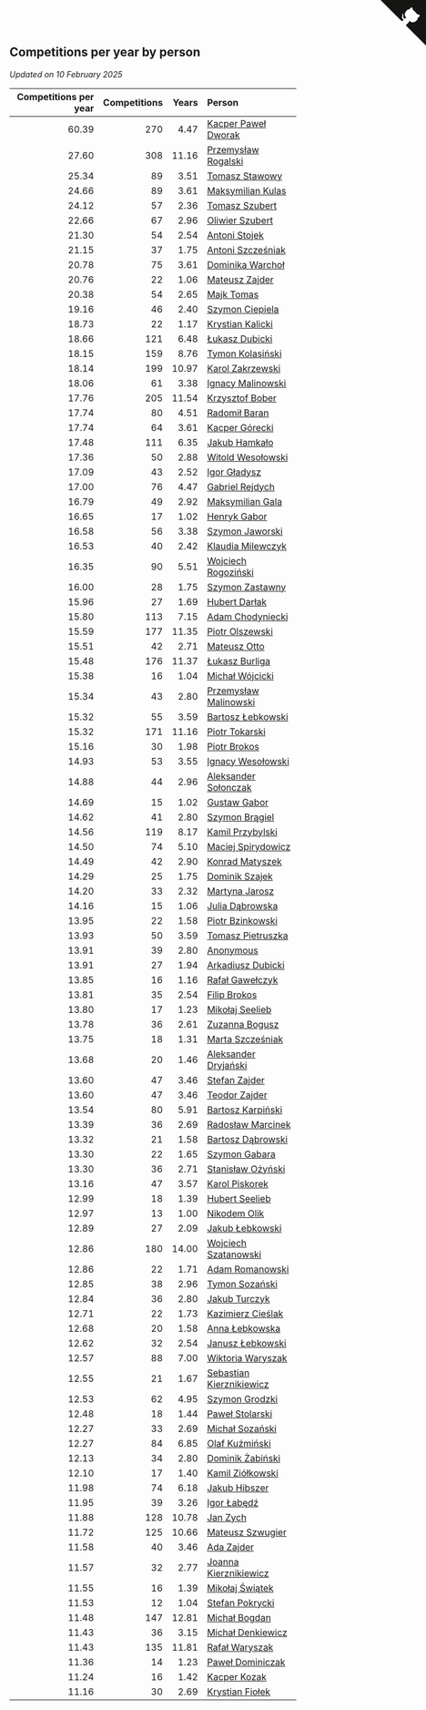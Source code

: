 ## Competitions per year by person

*Updated on 10 February 2025*

| Competitions per year | Competitions | Years | Person |
| ---: | ---: | ---: | :--- |
| 60.39 | 270 | 4.47 | [Kacper Paweł Dworak](https://www.worldcubeassociation.org/persons/2020DWOR01) |
| 27.60 | 308 | 11.16 | [Przemysław Rogalski](https://www.worldcubeassociation.org/persons/2013ROGA02) |
| 25.34 | 89 | 3.51 | [Tomasz Stawowy](https://www.worldcubeassociation.org/persons/2021STAW01) |
| 24.66 | 89 | 3.61 | [Maksymilian Kulas](https://www.worldcubeassociation.org/persons/2021KULA02) |
| 24.12 | 57 | 2.36 | [Tomasz Szubert](https://www.worldcubeassociation.org/persons/2022SZUB02) |
| 22.66 | 67 | 2.96 | [Oliwier Szubert](https://www.worldcubeassociation.org/persons/2022SZUB01) |
| 21.30 | 54 | 2.54 | [Antoni Stojek](https://www.worldcubeassociation.org/persons/2022STOJ03) |
| 21.15 | 37 | 1.75 | [Antoni Szcześniak](https://www.worldcubeassociation.org/persons/2023SZCZ04) |
| 20.78 | 75 | 3.61 | [Dominika Warchoł](https://www.worldcubeassociation.org/persons/2021WARC01) |
| 20.76 | 22 | 1.06 | [Mateusz Zajder](https://www.worldcubeassociation.org/persons/2024ZAJD01) |
| 20.38 | 54 | 2.65 | [Majk Tomas](https://www.worldcubeassociation.org/persons/2022TOMA05) |
| 19.16 | 46 | 2.40 | [Szymon Ciepiela](https://www.worldcubeassociation.org/persons/2022CIEP01) |
| 18.73 | 22 | 1.17 | [Krystian Kalicki](https://www.worldcubeassociation.org/persons/2023KALI10) |
| 18.66 | 121 | 6.48 | [Łukasz Dubicki](https://www.worldcubeassociation.org/persons/2018DUBI01) |
| 18.15 | 159 | 8.76 | [Tymon Kolasiński](https://www.worldcubeassociation.org/persons/2016KOLA02) |
| 18.14 | 199 | 10.97 | [Karol Zakrzewski](https://www.worldcubeassociation.org/persons/2014ZAKR01) |
| 18.06 | 61 | 3.38 | [Ignacy Malinowski](https://www.worldcubeassociation.org/persons/2021MALI02) |
| 17.76 | 205 | 11.54 | [Krzysztof Bober](https://www.worldcubeassociation.org/persons/2013BOBE01) |
| 17.74 | 80 | 4.51 | [Radomił Baran](https://www.worldcubeassociation.org/persons/2020BARA02) |
| 17.74 | 64 | 3.61 | [Kacper Górecki](https://www.worldcubeassociation.org/persons/2021GORE01) |
| 17.48 | 111 | 6.35 | [Jakub Hamkało](https://www.worldcubeassociation.org/persons/2018HAMK01) |
| 17.36 | 50 | 2.88 | [Witold Wesołowski](https://www.worldcubeassociation.org/persons/2022WESO01) |
| 17.09 | 43 | 2.52 | [Igor Gładysz](https://www.worldcubeassociation.org/persons/2022GLAD01) |
| 17.00 | 76 | 4.47 | [Gabriel Rejdych](https://www.worldcubeassociation.org/persons/2020REJD01) |
| 16.79 | 49 | 2.92 | [Maksymilian Gala](https://www.worldcubeassociation.org/persons/2022GALA01) |
| 16.65 | 17 | 1.02 | [Henryk Gabor](https://www.worldcubeassociation.org/persons/2024GABO02) |
| 16.58 | 56 | 3.38 | [Szymon Jaworski](https://www.worldcubeassociation.org/persons/2021JAWO01) |
| 16.53 | 40 | 2.42 | [Klaudia Milewczyk](https://www.worldcubeassociation.org/persons/2022MILE05) |
| 16.35 | 90 | 5.51 | [Wojciech Rogoziński](https://www.worldcubeassociation.org/persons/2019ROGO04) |
| 16.00 | 28 | 1.75 | [Szymon Zastawny](https://www.worldcubeassociation.org/persons/2023ZAST01) |
| 15.96 | 27 | 1.69 | [Hubert Darłak](https://www.worldcubeassociation.org/persons/2023DARL03) |
| 15.80 | 113 | 7.15 | [Adam Chodyniecki](https://www.worldcubeassociation.org/persons/2017CHOD02) |
| 15.59 | 177 | 11.35 | [Piotr Olszewski](https://www.worldcubeassociation.org/persons/2013OLSZ02) |
| 15.51 | 42 | 2.71 | [Mateusz Otto](https://www.worldcubeassociation.org/persons/2022OTTO01) |
| 15.48 | 176 | 11.37 | [Łukasz Burliga](https://www.worldcubeassociation.org/persons/2013BURL01) |
| 15.38 | 16 | 1.04 | [Michał Wójcicki](https://www.worldcubeassociation.org/persons/2024WOJC01) |
| 15.34 | 43 | 2.80 | [Przemysław Malinowski](https://www.worldcubeassociation.org/persons/2022MALI01) |
| 15.32 | 55 | 3.59 | [Bartosz Łebkowski](https://www.worldcubeassociation.org/persons/2021LEBK01) |
| 15.32 | 171 | 11.16 | [Piotr Tokarski](https://www.worldcubeassociation.org/persons/2013TOKA01) |
| 15.16 | 30 | 1.98 | [Piotr Brokos](https://www.worldcubeassociation.org/persons/2023BROK01) |
| 14.93 | 53 | 3.55 | [Ignacy Wesołowski](https://www.worldcubeassociation.org/persons/2021WESO01) |
| 14.88 | 44 | 2.96 | [Aleksander Sołonczak](https://www.worldcubeassociation.org/persons/2022SOLO01) |
| 14.69 | 15 | 1.02 | [Gustaw Gabor](https://www.worldcubeassociation.org/persons/2024GABO01) |
| 14.62 | 41 | 2.80 | [Szymon Brągiel](https://www.worldcubeassociation.org/persons/2022BRAG03) |
| 14.56 | 119 | 8.17 | [Kamil Przybylski](https://www.worldcubeassociation.org/persons/2016PRZY01) |
| 14.50 | 74 | 5.10 | [Maciej Spirydowicz](https://www.worldcubeassociation.org/persons/2020SPIR01) |
| 14.49 | 42 | 2.90 | [Konrad Matyszek](https://www.worldcubeassociation.org/persons/2022MATY02) |
| 14.29 | 25 | 1.75 | [Dominik Szajek](https://www.worldcubeassociation.org/persons/2023SZAJ01) |
| 14.20 | 33 | 2.32 | [Martyna Jarosz](https://www.worldcubeassociation.org/persons/2022JARO01) |
| 14.16 | 15 | 1.06 | [Julia Dąbrowska](https://www.worldcubeassociation.org/persons/2024DABR01) |
| 13.95 | 22 | 1.58 | [Piotr Bzinkowski](https://www.worldcubeassociation.org/persons/2023BZIN01) |
| 13.93 | 50 | 3.59 | [Tomasz Pietruszka](https://www.worldcubeassociation.org/persons/2021PIET01) |
| 13.91 | 39 | 2.80 | [Anonymous](https://www.worldcubeassociation.org/persons/2022ANON03) |
| 13.91 | 27 | 1.94 | [Arkadiusz Dubicki](https://www.worldcubeassociation.org/persons/2023DUBI01) |
| 13.85 | 16 | 1.16 | [Rafał Gawełczyk](https://www.worldcubeassociation.org/persons/2023GAWE01) |
| 13.81 | 35 | 2.54 | [Filip Brokos](https://www.worldcubeassociation.org/persons/2022BROK03) |
| 13.80 | 17 | 1.23 | [Mikołaj Seelieb](https://www.worldcubeassociation.org/persons/2023SEEL04) |
| 13.78 | 36 | 2.61 | [Zuzanna Bogusz](https://www.worldcubeassociation.org/persons/2022BOGU01) |
| 13.75 | 18 | 1.31 | [Marta Szcześniak](https://www.worldcubeassociation.org/persons/2023SZCZ07) |
| 13.68 | 20 | 1.46 | [Aleksander Dryjański](https://www.worldcubeassociation.org/persons/2023DRYJ01) |
| 13.60 | 47 | 3.46 | [Stefan Zajder](https://www.worldcubeassociation.org/persons/2021ZAJD02) |
| 13.60 | 47 | 3.46 | [Teodor Zajder](https://www.worldcubeassociation.org/persons/2021ZAJD03) |
| 13.54 | 80 | 5.91 | [Bartosz Karpiński](https://www.worldcubeassociation.org/persons/2019KARP03) |
| 13.39 | 36 | 2.69 | [Radosław Marcinek](https://www.worldcubeassociation.org/persons/2022MARC05) |
| 13.32 | 21 | 1.58 | [Bartosz Dąbrowski](https://www.worldcubeassociation.org/persons/2023DABR07) |
| 13.30 | 22 | 1.65 | [Szymon Gabara](https://www.worldcubeassociation.org/persons/2023GABA01) |
| 13.30 | 36 | 2.71 | [Stanisław Ożyński](https://www.worldcubeassociation.org/persons/2022OZYN01) |
| 13.16 | 47 | 3.57 | [Karol Piskorek](https://www.worldcubeassociation.org/persons/2021PISK01) |
| 12.99 | 18 | 1.39 | [Hubert Seelieb](https://www.worldcubeassociation.org/persons/2023SEEL02) |
| 12.97 | 13 | 1.00 | [Nikodem Olik](https://www.worldcubeassociation.org/persons/2024OLIK01) |
| 12.89 | 27 | 2.09 | [Jakub Łebkowski](https://www.worldcubeassociation.org/persons/2023LEBK01) |
| 12.86 | 180 | 14.00 | [Wojciech Szatanowski](https://www.worldcubeassociation.org/persons/2011SZAT01) |
| 12.86 | 22 | 1.71 | [Adam Romanowski](https://www.worldcubeassociation.org/persons/2023ROMA10) |
| 12.85 | 38 | 2.96 | [Tymon Sozański](https://www.worldcubeassociation.org/persons/2022SOZA01) |
| 12.84 | 36 | 2.80 | [Jakub Turczyk](https://www.worldcubeassociation.org/persons/2022TURC02) |
| 12.71 | 22 | 1.73 | [Kazimierz Cieślak](https://www.worldcubeassociation.org/persons/2023CIES01) |
| 12.68 | 20 | 1.58 | [Anna Łebkowska](https://www.worldcubeassociation.org/persons/2023LEBK04) |
| 12.62 | 32 | 2.54 | [Janusz Łebkowski](https://www.worldcubeassociation.org/persons/2022LEBK01) |
| 12.57 | 88 | 7.00 | [Wiktoria Waryszak](https://www.worldcubeassociation.org/persons/2018WARY01) |
| 12.55 | 21 | 1.67 | [Sebastian Kierznikiewicz](https://www.worldcubeassociation.org/persons/2023KIER02) |
| 12.53 | 62 | 4.95 | [Szymon Grodzki](https://www.worldcubeassociation.org/persons/2020GROD01) |
| 12.48 | 18 | 1.44 | [Paweł Stolarski](https://www.worldcubeassociation.org/persons/2023STOL04) |
| 12.27 | 33 | 2.69 | [Michał Sozański](https://www.worldcubeassociation.org/persons/2022SOZA02) |
| 12.27 | 84 | 6.85 | [Olaf Kuźmiński](https://www.worldcubeassociation.org/persons/2018KUZM02) |
| 12.13 | 34 | 2.80 | [Dominik Żabiński](https://www.worldcubeassociation.org/persons/2022ZABI01) |
| 12.10 | 17 | 1.40 | [Kamil Ziółkowski](https://www.worldcubeassociation.org/persons/2023ZIOL01) |
| 11.98 | 74 | 6.18 | [Jakub Hibszer](https://www.worldcubeassociation.org/persons/2018HIBS01) |
| 11.95 | 39 | 3.26 | [Igor Łabędź](https://www.worldcubeassociation.org/persons/2021LABE01) |
| 11.88 | 128 | 10.78 | [Jan Zych](https://www.worldcubeassociation.org/persons/2014ZYCH01) |
| 11.72 | 125 | 10.66 | [Mateusz Szwugier](https://www.worldcubeassociation.org/persons/2014SZWU01) |
| 11.58 | 40 | 3.46 | [Ada Zajder](https://www.worldcubeassociation.org/persons/2021ZAJD01) |
| 11.57 | 32 | 2.77 | [Joanna Kierznikiewicz](https://www.worldcubeassociation.org/persons/2022KIER01) |
| 11.55 | 16 | 1.39 | [Mikołaj Świątek](https://www.worldcubeassociation.org/persons/2023SWIA01) |
| 11.53 | 12 | 1.04 | [Stefan Pokrycki](https://www.worldcubeassociation.org/persons/2024POKR01) |
| 11.48 | 147 | 12.81 | [Michał Bogdan](https://www.worldcubeassociation.org/persons/2012BOGD01) |
| 11.43 | 36 | 3.15 | [Michał Denkiewicz](https://www.worldcubeassociation.org/persons/2021DENK01) |
| 11.43 | 135 | 11.81 | [Rafał Waryszak](https://www.worldcubeassociation.org/persons/2013WARY01) |
| 11.36 | 14 | 1.23 | [Paweł Dominiczak](https://www.worldcubeassociation.org/persons/2023DOMI21) |
| 11.24 | 16 | 1.42 | [Kacper Kozak](https://www.worldcubeassociation.org/persons/2023KOZA05) |
| 11.16 | 30 | 2.69 | [Krystian Fiołek](https://www.worldcubeassociation.org/persons/2022FIOL01) |


<a href="https://github.com/maxidragon/wca_statistics_pl" class="github-corner" aria-label="View source on Github"><svg width="80" height="80" viewBox="0 0 250 250" style="fill:#151513; color:#fff; position: absolute; top: 0; border: 0; right: 0;" aria-hidden="true"><path d="M0,0 L115,115 L130,115 L142,142 L250,250 L250,0 Z"></path><path d="M128.3,109.0 C113.8,99.7 119.0,89.6 119.0,89.6 C122.0,82.7 120.5,78.6 120.5,78.6 C119.2,72.0 123.4,76.3 123.4,76.3 C127.3,80.9 125.5,87.3 125.5,87.3 C122.9,97.6 130.6,101.9 134.4,103.2" fill="currentColor" style="transform-origin: 130px 106px;" class="octo-arm"></path><path d="M115.0,115.0 C114.9,115.1 118.7,116.5 119.8,115.4 L133.7,101.6 C136.9,99.2 139.9,98.4 142.2,98.6 C133.8,88.0 127.5,74.4 143.8,58.0 C148.5,53.4 154.0,51.2 159.7,51.0 C160.3,49.4 163.2,43.6 171.4,40.1 C171.4,40.1 176.1,42.5 178.8,56.2 C183.1,58.6 187.2,61.8 190.9,65.4 C194.5,69.0 197.7,73.2 200.1,77.6 C213.8,80.2 216.3,84.9 216.3,84.9 C212.7,93.1 206.9,96.0 205.4,96.6 C205.1,102.4 203.0,107.8 198.3,112.5 C181.9,128.9 168.3,122.5 157.7,114.1 C157.9,116.9 156.7,120.9 152.7,124.9 L141.0,136.5 C139.8,137.7 141.6,141.9 141.8,141.8 Z" fill="currentColor" class="octo-body"></path></svg></a><style>.github-corner:hover .octo-arm{animation:octocat-wave 560ms ease-in-out}@keyframes octocat-wave{0%,100%{transform:rotate(0)}20%,60%{transform:rotate(-25deg)}40%,80%{transform:rotate(10deg)}}@media (max-width:500px){.github-corner:hover .octo-arm{animation:none}.github-corner .octo-arm{animation:octocat-wave 560ms ease-in-out}}</style>
